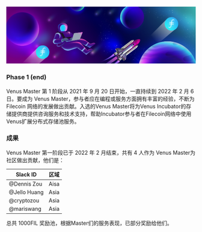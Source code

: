 ![venus-cluster](../../.vuepress/public/venus-master.jpg)

### Phase 1 (end)

Venus Master 第 1 阶段从 2021 年 9 月 20 日开始，一直持续到 2022 年 2 月 6 日。要成为 Venus Master，参与者应在编程或服务方面拥有丰富的经验，不断为 Filecoin 网络的发展做出贡献。入选的Venus Master将为Venus Incubator的存储提供商提供咨询服务和技术支持，帮助Incubator参与者在Filecoin网络中使用Venus扩展分布式存储池服务。

### 成果
Venus Master 第一阶段已于 2022 年 2 月结束，共有 4 人作为 Venus Master为社区做出贡献，他们是：

<!--<center>-->

| Slack ID    | 区域 |
| ----------- | ----------- |
| @Dennis Zou    | Aisa       |
| @Jello Huang   | Asia       |
| @cryptozou   | Asia       |
| @mariswang   | Asia       |

<!--</center>-->

总共 1000FIL 奖励池，根据Master们的服务表现，已部分奖励给他们。

